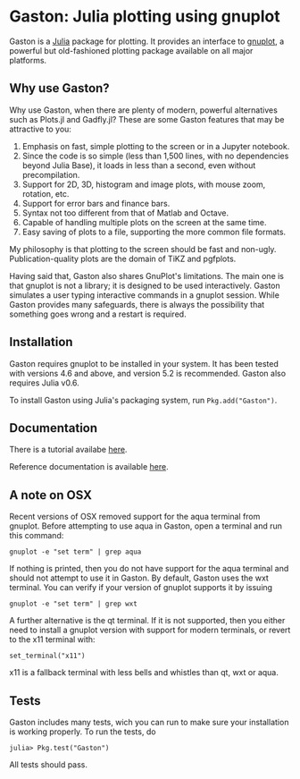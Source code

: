 Gaston: Julia plotting using gnuplot
==================================== 

Gaston is a [Julia](https://julialang.org)  package for plotting. It provides an interface to [gnuplot](https://gnuplot.info), a powerful but old-fashioned plotting package available on all major platforms.

Why use Gaston?
--------------

Why use Gaston, when there are plenty of modern, powerful alternatives such as Plots.jl and Gadfly.jl?  These are some Gaston features that may be attractive to you:

1. Emphasis on fast, simple plotting to the screen or in a Jupyter notebook.
1. Since the code is so simple (less than 1,500 lines, with no dependencies beyond Julia Base), it loads in less than a second, even without precompilation.
1. Support for 2D, 3D, histogram and image plots, with mouse zoom, rotation, etc.
1. Support for error bars and finance bars.
1. Syntax not too different from that of Matlab and Octave.
1. Capable of handling multiple plots on the screen at the same time.
1. Easy saving of plots to a file, supporting the more common file formats.

My philosophy is that plotting to the screen should be fast and non-ugly. Publication-quality plots are the domain of TiKZ and pgfplots.

Having said that, Gaston also shares GnuPlot's limitations. The main one is that gnuplot is not a library; it is designed to be used interactively. Gaston simulates a user typing interactive commands in a gnuplot session. While Gaston provides many safeguards, there is always the possibility that something goes wrong and a restart is required.

Installation
------------

Gaston requires gnuplot to be installed in your system. It has been tested
with versions 4.6 and above, and version 5.2 is recommended. Gaston also requires Julia v0.6.

To install Gaston using Julia's packaging system, run `Pkg.add("Gaston")`.

Documentation
-------------

There is a tutorial availabe [here]().

Reference documentation is available [here]().

A note on OSX
-------------

Recent versions of OSX removed support for the aqua terminal from gnuplot.
Before attempting to use aqua in Gaston, open a terminal and run this
command:

    gnuplot -e "set term" | grep aqua

If nothing is printed, then you do not have support for the aqua terminal and
should not attempt to use it in Gaston. By default, Gaston uses the wxt
terminal. You can verify if your version of gnuplot supports it by issuing

    gnuplot -e "set term" | grep wxt

A further alternative is the qt terminal. If it is not supported, then you either need to install a gnuplot version with support for modern terminals, or revert to the x11 terminal with:

    set_terminal("x11")

x11 is a fallback terminal with less bells and whistles than qt, wxt or aqua.

Tests
-----

Gaston includes many tests, wich you can run to make sure your installation is
working properly. To run the tests, do

    julia> Pkg.test("Gaston")

All tests should pass.
